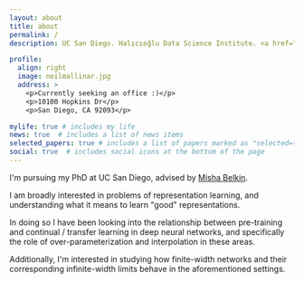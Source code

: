 ```yaml
---
layout: about
title: about
permalink: /
description: UC San Diego. Halıcıoğlu Data Science Institute. <a href="mailto:nmallina@ucsd.edu">nmallina@ucsd.edu</a>.

profile:
  align: right
  image: neilmallinar.jpg
  address: >
    <p>Currently seeking an office :)</p>
    <p>10100 Hopkins Dr</p>
    <p>San Diego, CA 92093</p>

mylife: true # includes my life
news: true  # includes a list of news items
selected_papers: true # includes a list of papers marked as "selected={true}"
social: true  # includes social icons at the bottom of the page
---
```


I'm pursuing my PhD at UC San Diego, advised by <a href="http://misha.belkin-wang.org/">Misha Belkin</a>.

I am broadly interested in problems of representation learning, and understanding what it means to learn "good" representations.

In doing so I have been looking into the relationship between pre-training and continual / transfer learning in deep neural networks,
and specifically the role of over-parameterization and interpolation in these areas.

Additionally, I'm interested in studying how finite-width networks and their corresponding infinite-width limits behave in the aforementioned settings.


<!-- Write your biography here. Tell the world about yourself. Link to your favorite [subreddit](http://reddit.com). You can put a picture in, too. The code is already in, just name your picture `prof_pic.jpg` and put it in the `img/` folder.

Put your address / P.O. box / other info right below your picture. You can also disable any these elements by editing `profile` property of the YAML header of your `_pages/about.md`. Edit `_bibliography/papers.bib` and Jekyll will render your [publications page](/al-folio/publications/) automatically.

Link to your social media connections, too. This theme is set up to use [Font Awesome icons](http://fortawesome.github.io/Font-Awesome/) and [Academicons](https://jpswalsh.github.io/academicons/), like the ones below. Add your Facebook, Twitter, LinkedIn, Google Scholar, or just disable all of them. -->
